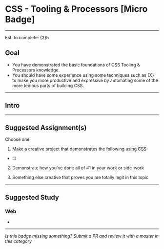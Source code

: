 # CSS - Tooling & Processors [Micro Badge]

-----

Est. to complete: {2}h

## Goal
- You have demonstrated the basic foundations of CSS Tooling & Processors knowledge.
- You should have some experience using some techniques such as {X} to make you more productive and expressive by automating some of the more tedious parts of building CSS.


-----

## Intro

> 


-----


## Suggested Assignment(s)

Choose one:

1) Make a creative project that demonstrates the following using CSS:
- [ ]

2) Demonstrate how you've done all of #1 in your work or side-work

3) Something else creative that proves you are totally legit in this topic


-----


## Suggested Study

### Web

- 


-----

  *Is this badge missing something? Submit a PR and review it with a master in this category*
